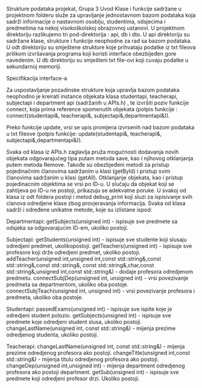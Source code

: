 ﻿Strukture podataka projekat, Grupa 3
Uvod
Klase i funkcije sadržane u projektnom folderu služe za upravljanje jednostavnom bazom podataka koja sadrži informacije o nastavnom osoblju, studentima, odsjecima i predmetima na nekoj visokoškolskoj obrazovnoj ustanovi. 
U projektnom direktoriju razlikujemo tri pod-direktorija : api, db i dto. 
U api direktoriju su sadržane klase, strukture i funkcije neophodne za rad sa bazom podataka.
U odt direktoriju su smještene strukture koje prihvataju podatke iz txt fileova prilikom izvršavanja programa koji koristi interface obezbijeđen gore navedenim. 
U db direktoriju su smješteni txt file-ovi koji cuvaju podatke u sekundarnoj memoriji. 


Specifikacija interface-a 


Za uspostavljanje pozadinske strukture koja upravlja bazom podataka neophodno je kreirati instance objekata klasa studentapi, teacherapi, subjectapi i department api (sadržanih u APIs.h) , te izvršiti poziv funkcije connect, koja prima reference spomenutih objekata (potpis funkcije : connect(studentapi&, teacherapi&, subjectapi&,departmentapi&)).


Preko funkcije update, vrsi se upis promjena izvrsenih nad bazom podataka u txt fileove (potpis funkcije: update(studentapi&, teacherapi&, subjectapi&,departmentapi&)).


Svaka od klasa iz APIs.h zaglavlja pruža mogućnosti dodavanja novih objekata odgovarajućeg tipa putam metoda save, kao i njihovog otklanjanja putem metoda Remove.
Takođe su obezbjeđeni metodi za pristup pojedinačnim članovima sadržanim u klasi (getById) i pristup svim članovima sadržanim u klasi (getAll). Otklanjanje objekata, kao i pristup pojedinacnim objektima se vrsi po ID-u. U slučaju da objekat koji se zahtijeva po ID-u ne postoji, prikazuju se adekvatne poruke. U svakoj od klasa iz odt foldera postoji i metod debug_print koji sluzi za ispisivanje svih clanova odredjene klase zbog provjeravanja informacija.
Svaka od klasa sadrži i određene unikatne metode, koje su izlistane ispod:


Departmentapi: 
getSubjects(unsigned int) - ispisuje sve predmete sa odsjeka sa odgovarajucim ID-em, ukoliko postoji.


Subjectapi:
getStudents(unsigned int) - ispisuje sve studente koji slusaju odredjeni predmet, ukolikopostoji.
getTeachers(unsigned int) - ispisuje sve profesore koji drže odredjeni predmet, ukoliko postoji.
addTeacher(unsigned int,unsigned int,const std::string&,const std::string&,const std::string&,
const std::string&,char,const std::string&,unsigned int,const std::string&) - dodaje profesora odredjenom predmetu.
connectSubjDep(unsigned int, unsigned int) - vrsi povezivanje predmeta sa departmentom, ukoliko oba postoje.
connectSubjTeach(unsigned int, unsigned int) - vrsi povezivanje profesora i predmeta, ukoliko oba postoje. 


Studentapi:
passedExams(unsigned int) - ispisuje sve ispite koje je odredjeni student polozio.
getSubjects(unsigned int) - ispisuje sve predmete koje odredjeni student slusa, ukoliko postoji.
changeLastName(unsigned int, const std::string&) - mijenja prezime odredjenog studenta, ukoliko postoji.


Teacherapi:
changeLastName(unsigned int, const std::string&) - mijenja prezime odredjenog profesora ako postoji.
changeTitle(unsigned int,const std::string&) - mijenja titulu odredjenog profesora ako postoji.
changeDep(unsigned int,unsigned int) - mijenja department odredjenog profesora ako postoji department.
getSub(unsigned int) - ispisuje sve predmete koji odredjeni profesor drzi. Ukoliko postoji.
